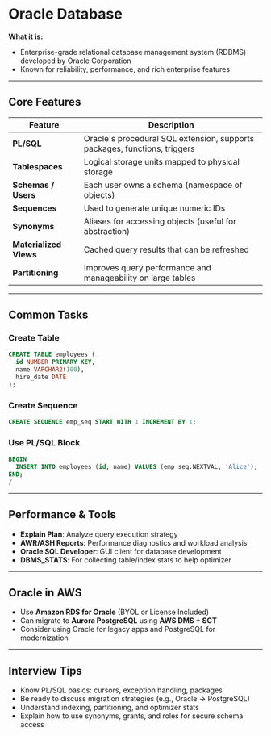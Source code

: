 # Oracle Database

**What it is:**
- Enterprise-grade relational database management system (RDBMS) developed by Oracle Corporation
- Known for reliability, performance, and rich enterprise features

---

## Core Features

| Feature               | Description |
|-----------------------|-------------|
| **PL/SQL**            | Oracle's procedural SQL extension, supports packages, functions, triggers |
| **Tablespaces**       | Logical storage units mapped to physical storage |
| **Schemas / Users**   | Each user owns a schema (namespace of objects) |
| **Sequences**         | Used to generate unique numeric IDs |
| **Synonyms**          | Aliases for accessing objects (useful for abstraction) |
| **Materialized Views**| Cached query results that can be refreshed |
| **Partitioning**      | Improves query performance and manageability on large tables |

---

## Common Tasks

### Create Table
```sql
CREATE TABLE employees (
  id NUMBER PRIMARY KEY,
  name VARCHAR2(100),
  hire_date DATE
);
```

### Create Sequence
```sql
CREATE SEQUENCE emp_seq START WITH 1 INCREMENT BY 1;
```

### Use PL/SQL Block
```sql
BEGIN
  INSERT INTO employees (id, name) VALUES (emp_seq.NEXTVAL, 'Alice');
END;
/
```

---

## Performance & Tools
- **Explain Plan**: Analyze query execution strategy
- **AWR/ASH Reports**: Performance diagnostics and workload analysis
- **Oracle SQL Developer**: GUI client for database development
- **DBMS_STATS**: For collecting table/index stats to help optimizer

---

## Oracle in AWS
- Use **Amazon RDS for Oracle** (BYOL or License Included)
- Can migrate to **Aurora PostgreSQL** using **AWS DMS + SCT**
- Consider using Oracle for legacy apps and PostgreSQL for modernization

---

## Interview Tips
- Know PL/SQL basics: cursors, exception handling, packages
- Be ready to discuss migration strategies (e.g., Oracle → PostgreSQL)
- Understand indexing, partitioning, and optimizer stats
- Explain how to use synonyms, grants, and roles for secure schema access
